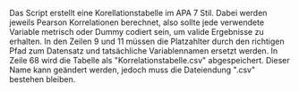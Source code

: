 Das Script erstellt eine Korellationstabelle im APA 7 Stil. 
Dabei werden jeweils Pearson Korrelationen berechnet, also sollte jede verwendete Variable metrisch oder Dummy codiert sein, um valide Ergebnisse zu erhalten.
In den Zeilen 9 und 11 müssen die Platzahlter durch den richtigen Pfad zum Datensatz und tatsächliche Variablennamen ersetzt werden.
In Zeile 68 wird die Tabelle als "Korrelationstabelle.csv" abgespeichert. Dieser Name kann geändert werden, jedoch muss die Dateiendung ".csv" bestehen bleiben.
